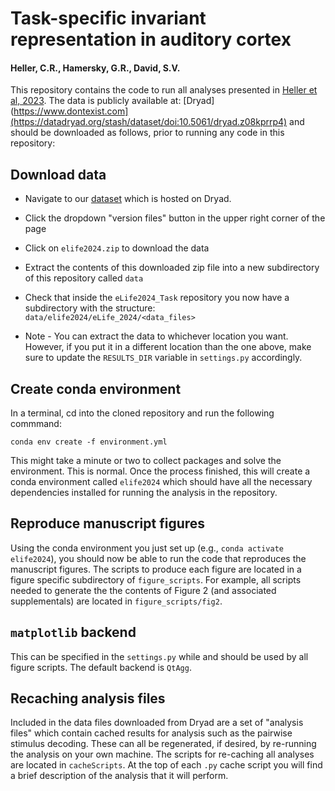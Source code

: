 # Task-specific invariant representation in auditory cortex
#### Heller, C.R., Hamersky, G.R., David, S.V.

This repository contains the code to run all analyses presented in [Heller et al, 2023](https://elifesciences.org/reviewed-preprints/89936). The data is publicly available at: [Dryad](https://www.dontexist.com](https://datadryad.org/stash/dataset/doi:10.5061/dryad.z08kprrp4) and should be downloaded as follows, prior to running any code in this repository:

## Download data
* Navigate to our [dataset](https://datadryad.org/stash/dataset/doi:10.5061/dryad.z08kprrp4) which is hosted on Dryad.

* Click the dropdown "version files" button in the upper right corner of the page

* Click on `elife2024.zip` to download the data

* Extract the contents of this downloaded zip file into a new subdirectory of this repository called `data`

* Check that inside the `eLife2024_Task` repository you now have a subdirectory with the structure: `data/elife2024/eLife_2024/<data_files>`

* Note - You can extract the data to whichever location you want. However, if you put it in a different location than the one above, make sure to update the `RESULTS_DIR` variable in `settings.py` accordingly.

## Create conda environment
In a terminal, cd into the cloned repository and run the following commmand:
```
conda env create -f environment.yml
```
This might take a minute or two to collect packages and solve the environment. This is normal. Once the process finished, this will create a conda environment called `elife2024` which should have all the necessary dependencies installed for running the analysis in the repository.

## Reproduce manuscript figures
Using the conda environment you just set up  (e.g., `conda activate elife2024`), you should now be able to run the code that reproduces the manuscript figures. The scripts to produce each figure are located in a figure specific subdirectory of `figure_scripts`. For example, all scripts needed to generate the the contents of Figure 2 (and associated supplementals) are located in `figure_scripts/fig2`.

## `matplotlib` backend
This can be specified in the `settings.py` while and should be used by all figure scripts. The default backend is `QtAgg`.

## Recaching analysis files
Included in the data files downloaded from Dryad are a set of "analysis files" which contain cached results for analysis such as the pairwise stimulus decoding. These can all be regenerated, if desired, by re-running the analysis on your own machine. The scripts for re-caching all analyses are located in `cacheScripts`. At the top of each `.py` cache script you will find a brief description of the analysis that it will perform. 

